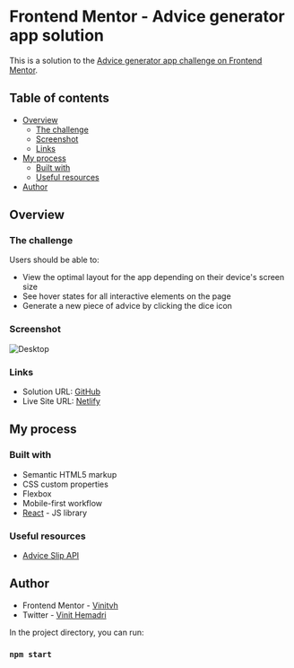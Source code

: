 # Frontend Mentor - Advice generator app solution

This is a solution to the [Advice generator app challenge on Frontend Mentor](https://www.frontendmentor.io/challenges/advice-generator-app-QdUG-13db).

## Table of contents

- [Overview](#overview)
  - [The challenge](#the-challenge)
  - [Screenshot](#screenshot)
  - [Links](#links)
- [My process](#my-process)
  - [Built with](#built-with)
  - [Useful resources](#useful-resources)
- [Author](#author)

## Overview

### The challenge

Users should be able to:

- View the optimal layout for the app depending on their device's screen size
- See hover states for all interactive elements on the page
- Generate a new piece of advice by clicking the dice icon

### Screenshot

![Desktop](https://i.postimg.cc/zGRcdN0Z/advice.jpg)

### Links

- Solution URL: [GitHub](https://github.com/Vinitvh/advice-generator-app)
- Live Site URL: [Netlify](https://advice-generator-app-vh.netlify.app/)

## My process

### Built with

- Semantic HTML5 markup
- CSS custom properties
- Flexbox
- Mobile-first workflow
- [React](https://reactjs.org/) - JS library

### Useful resources

- [Advice Slip API](https://api.adviceslip.com/)

## Author

- Frontend Mentor - [Vinitvh](https://www.frontendmentor.io/profile/Vinitvh)
- Twitter - [Vinit Hemadri](https://www.twitter.com/vinitvh009)

In the project directory, you can run:

### `npm start`
